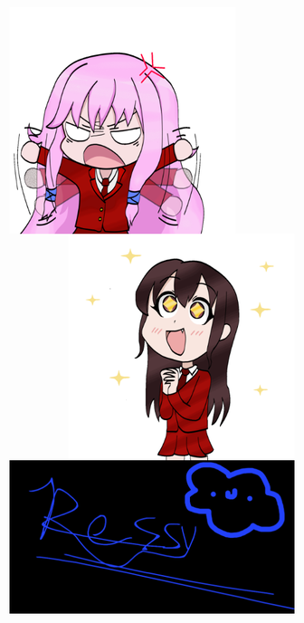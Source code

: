 <img align="left" alt="aris" width="400" src="https://github.com/ressykins/ressykins/blob/main/aris_gif.gif">
<img align="right" alt="kayla" width="400" src="https://github.com/ressykins/ressykins/blob/main/kayla_gif.gif">
<img align="center" src="https://github.com/ressykins/ressykins/blob/main/banner.png" alt="hello">

